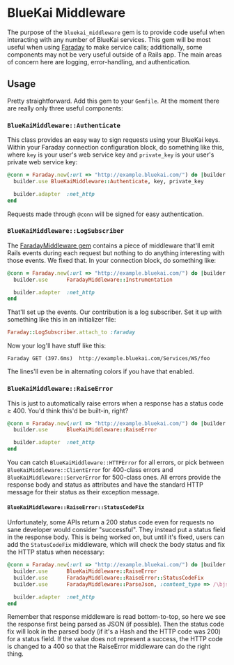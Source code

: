 BlueKai Middleware
==================

The purpose of the `bluekai_middleware` gem is to provide code useful
when interacting with any number of BlueKai services. This gem will be
most useful when using [Faraday][] to make service calls; additionally,
some components may not be very useful outside of a Rails app. The main
areas of concern here are logging, error-handling, and authentication.

Usage
-----

Pretty straightforward. Add this gem to your `Gemfile`. At the moment
there are really only three useful components:

### `BlueKaiMiddleware::Authenticate`

This class provides an easy way to sign requests using your BlueKai
keys. Within your Faraday connection configuration block, do something
like this, where `key` is your user's web service key and `private_key`
is your user's private web service key:

```ruby
@conn = Faraday.new(:url => "http://example.bluekai.com/") do |builder|
  builder.use BlueKaiMiddleware::Authenticate, key, private_key

  builder.adapter  :net_http
end
```

Requests made through `@conn` will be signed for easy authentication.

### `BlueKaiMiddleware::LogSubscriber`

The [FaradayMiddleware gem][] contains a piece of middleware that'll
emit Rails events during each request but nothing to do anything
interesting with those events. We fixed that. In your connection block,
do something like:

```ruby
@conn = Faraday.new(:url => "http://example.bluekai.com/") do |builder|
  builder.use      FaradayMiddleware::Instrumentation

  builder.adapter  :net_http
end
```

That'll set up the events. Our contribution is a log subscriber. Set it
up with something like this in an initializer file:

```ruby
Faraday::LogSubscriber.attach_to :faraday
```

Now your log'll have stuff like this:

```
Faraday GET (397.6ms)  http://example.bluekai.com/Services/WS/foo
```

The lines'll even be in alternating colors if you have that enabled.

### `BlueKaiMiddleware::RaiseError`

This is just to automatically raise errors when a response has a status
code ≥ 400. You'd think this'd be built-in, right?

```ruby
@conn = Faraday.new(:url => "http://example.bluekai.com/") do |builder|
  builder.use      BlueKaiMiddleware::RaiseError

  builder.adapter  :net_http
end
```

You can catch `BlueKaiMiddleware::HTTPError` for all errors, or pick
between `BlueKaiMiddleware::ClientError` for 400-class errors and 
`BlueKaiMiddleware::ServerError` for 500-class ones. All errors provide
the response body and status as attributes and have the standard HTTP
message for their status as their exception message.

#### `BlueKaiMiddleware::RaiseError::StatusCodeFix`

Unfortunately, some APIs return a 200 status code even for requests no
sane developer would consider "successful". They instead put a status
field in the response body. This is being worked on, but until it's
fixed, users can add the `StatusCodeFix` middleware, which will check
the body status and fix the HTTP status when necessary:

```ruby
@conn = Faraday.new(:url => "http://example.bluekai.com/") do |builder|
  builder.use      BlueKaiMiddleware::RaiseError
  builder.use      FaradayMiddleware::RaiseError::StatusCodeFix
  builder.use      FaradayMiddleware::ParseJson, :content_type => /\bjson\z/

  builder.adapter  :net_http
end
```

Remember that response middleware is read bottom-to-top, so here we see
the response first being parsed as JSON (if possible). Then the status
code fix will look in the parsed body (if it's a Hash and the HTTP code
was 200) for a status field. If the value does not represent a success,
the HTTP code is changed to a 400 so that the RaiseError middleware can
do the right thing.

[Faraday]: https://github.com/technoweenie/faraday
[FaradayMiddleware gem]: https://github.com/pengwynn/faraday_middleware

